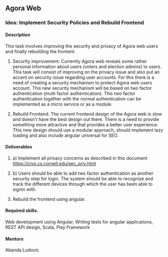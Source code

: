 ## Agora Web

### Idea: Implement Security Policies and Rebuild Frontend

#### Description

This task involves improving the security and privacy of  Agora web users and finally rebuilding the frontent.

1. Security improvement: Currently Agora web reveals some rather personal information about users (voters and election admins) to users. This task will consist of improving on the privacy issue and also put an accent on security issue regarding user accounts. For this there is a need of creating a security mechanism to protect Agora web users account. This new security mechanism will be based on two factor authentication (multi factor authentication). This two factor authentication together with the normal authentication can be implemented as a micro service or as a module.

2. Rebuild Frontend: The current frontend design of the Agora web is slow and doesn't have the best design out there. There is a need to provide something more attractive and that provides a better user experience. This new design should use a modular approach, should implement lazy loading and also include angular universal for SEO.

#### Deliverables
1. a) Implement all privacy concerns as described in this document  https://civs.cs.cornell.edu/sec_priv.html

1. b) Users should be able to add two factor authentication as another security step for login. The system should be able to recognize and track the different devices through which the user has been able to signin with.

2. Rebuild the frontend using angular.

#### Required skills.
Web development using Angular, Writing tests for angular applications,  REST API design, Scala, Play Framework

#### Mentors
Abanda Ludovic